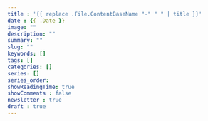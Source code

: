 ```yaml
---
title : '{{ replace .File.ContentBaseName "-" " " | title }}'
date : {{ .Date }}
image: ""
description: ""
summary: ""
slug: ""
keywords: []
tags: []
categories: []
series: []
series_order: 
showReadingTime: true
showComments : false
newsletter : true
draft : true
---
```


